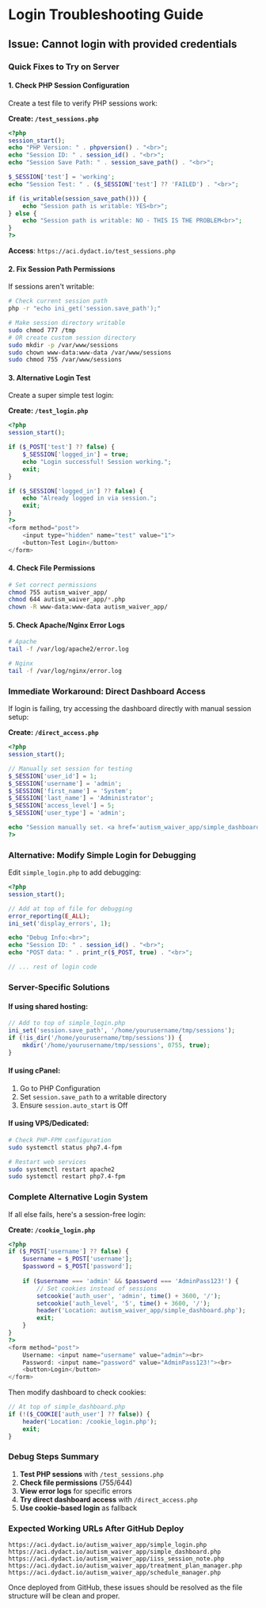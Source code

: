 # Login Troubleshooting Guide

## Issue: Cannot login with provided credentials

### Quick Fixes to Try on Server

#### 1. Check PHP Session Configuration
Create a test file to verify PHP sessions work:

**Create: `/test_sessions.php`**
```php
<?php
session_start();
echo "PHP Version: " . phpversion() . "<br>";
echo "Session ID: " . session_id() . "<br>";
echo "Session Save Path: " . session_save_path() . "<br>";

$_SESSION['test'] = 'working';
echo "Session Test: " . ($_SESSION['test'] ?? 'FAILED') . "<br>";

if (is_writable(session_save_path())) {
    echo "Session path is writable: YES<br>";
} else {
    echo "Session path is writable: NO - THIS IS THE PROBLEM<br>";
}
?>
```

**Access**: `https://aci.dydact.io/test_sessions.php`

#### 2. Fix Session Path Permissions
If sessions aren't writable:
```bash
# Check current session path
php -r "echo ini_get('session.save_path');"

# Make session directory writable
sudo chmod 777 /tmp
# OR create custom session directory
sudo mkdir -p /var/www/sessions
sudo chown www-data:www-data /var/www/sessions
sudo chmod 755 /var/www/sessions
```

#### 3. Alternative Login Test
Create a super simple test login:

**Create: `/test_login.php`**
```php
<?php
session_start();

if ($_POST['test'] ?? false) {
    $_SESSION['logged_in'] = true;
    echo "Login successful! Session working.";
    exit;
}

if ($_SESSION['logged_in'] ?? false) {
    echo "Already logged in via session.";
    exit;
}
?>
<form method="post">
    <input type="hidden" name="test" value="1">
    <button>Test Login</button>
</form>
```

#### 4. Check File Permissions
```bash
# Set correct permissions
chmod 755 autism_waiver_app/
chmod 644 autism_waiver_app/*.php
chown -R www-data:www-data autism_waiver_app/
```

#### 5. Check Apache/Nginx Error Logs
```bash
# Apache
tail -f /var/log/apache2/error.log

# Nginx
tail -f /var/log/nginx/error.log
```

### Immediate Workaround: Direct Dashboard Access

If login is failing, try accessing the dashboard directly with manual session setup:

**Create: `/direct_access.php`**
```php
<?php
session_start();

// Manually set session for testing
$_SESSION['user_id'] = 1;
$_SESSION['username'] = 'admin';
$_SESSION['first_name'] = 'System';
$_SESSION['last_name'] = 'Administrator';
$_SESSION['access_level'] = 5;
$_SESSION['user_type'] = 'admin';

echo "Session manually set. <a href='autism_waiver_app/simple_dashboard.php'>Go to Dashboard</a>";
?>
```

### Alternative: Modify Simple Login for Debugging

Edit `simple_login.php` to add debugging:

```php
<?php
session_start();

// Add at top of file for debugging
error_reporting(E_ALL);
ini_set('display_errors', 1);

echo "Debug Info:<br>";
echo "Session ID: " . session_id() . "<br>";
echo "POST data: " . print_r($_POST, true) . "<br>";

// ... rest of login code
```

### Server-Specific Solutions

#### If using shared hosting:
```php
// Add to top of simple_login.php
ini_set('session.save_path', '/home/yourusername/tmp/sessions');
if (!is_dir('/home/yourusername/tmp/sessions')) {
    mkdir('/home/yourusername/tmp/sessions', 0755, true);
}
```

#### If using cPanel:
1. Go to PHP Configuration
2. Set `session.save_path` to a writable directory
3. Ensure `session.auto_start` is Off

#### If using VPS/Dedicated:
```bash
# Check PHP-FPM configuration
sudo systemctl status php7.4-fpm

# Restart web services
sudo systemctl restart apache2
sudo systemctl restart php7.4-fpm
```

### Complete Alternative Login System

If all else fails, here's a session-free login:

**Create: `/cookie_login.php`**
```php
<?php
if ($_POST['username'] ?? false) {
    $username = $_POST['username'];
    $password = $_POST['password'];
    
    if ($username === 'admin' && $password === 'AdminPass123!') {
        // Set cookies instead of sessions
        setcookie('auth_user', 'admin', time() + 3600, '/');
        setcookie('auth_level', '5', time() + 3600, '/');
        header('Location: autism_waiver_app/simple_dashboard.php');
        exit;
    }
}
?>
<form method="post">
    Username: <input name="username" value="admin"><br>
    Password: <input name="password" value="AdminPass123!"><br>
    <button>Login</button>
</form>
```

Then modify dashboard to check cookies:
```php
// At top of simple_dashboard.php
if (!($_COOKIE['auth_user'] ?? false)) {
    header('Location: /cookie_login.php');
    exit;
}
```

### Debug Steps Summary

1. **Test PHP sessions** with `/test_sessions.php`
2. **Check file permissions** (755/644)
3. **View error logs** for specific errors
4. **Try direct dashboard access** with `/direct_access.php`
5. **Use cookie-based login** as fallback

### Expected Working URLs After GitHub Deploy

```
https://aci.dydact.io/autism_waiver_app/simple_login.php
https://aci.dydact.io/autism_waiver_app/simple_dashboard.php
https://aci.dydact.io/autism_waiver_app/iiss_session_note.php
https://aci.dydact.io/autism_waiver_app/treatment_plan_manager.php
https://aci.dydact.io/autism_waiver_app/schedule_manager.php
```

Once deployed from GitHub, these issues should be resolved as the file structure will be clean and proper.